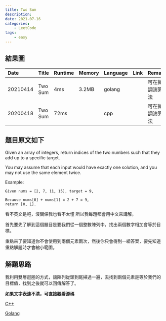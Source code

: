 ```yaml
---
title: Two Sum
description: 
date: 2021-07-16
categories:
    - LeetCode
tags: 
    - easy
---
```


## 結果圖
| Date     | Title   | Runtime | Memory | Language | Link    | Remark  |
|:---------|:--------|:--------|:-------|:---------|:--------|:--------|
| 20210414 | Two Sum | 4ms     | 3.2MB  | golang   |         | 可在微調演算法 |
| 20200418 | Two Sum | 72ms    || cpp    |          | 可在微調演算法 |

<!--more-->
## 題目原文如下

Given an array of integers, return indices of the two numbers such that they add up to a specific target.

You may assume that each input would have exactly one solution, and you may not use the same element twice.

Example:

```
Given nums = [2, 7, 11, 15], target = 9,

Because nums[0] + nums[1] = 2 + 7 = 9,
return [0, 1].
```

看不英文是吧，沒關係我也看不太懂 所以我每題都會用中文來講解。

首先要先了解到這個題目是要我們從一個整數陣列中，找出兩個數字相加會等於目標。

重點來了要知道你不會使用到兩個元素兩次，然後你只會得到一組答案，要先知道重點解題時才會縮小範圍。

## 解題思路

我利用雙層迴圈的方式，讓陣列從頭到尾掃過一遍，去找到兩個元素是等於我們的目標值，找到之後就可以回傳解答了。

**如果文字表達不清，可直接觀看源碼**

[C++](https://github.com/junminhong/Everday_LeetCode/blob/master/Code/2020/04/18/TwoSum.cpp)

[Golang](https://github.com/junminhong/leetcode/blob/master/easy/1.%20Two%20Sum.go)